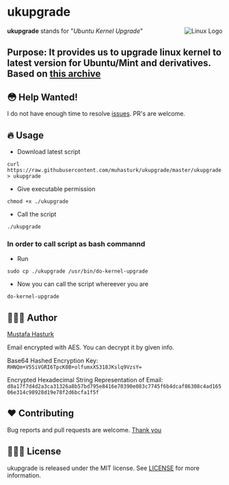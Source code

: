 ukupgrade
=========

<img align="right" src="https://www.kernel.org/theme/images/logos/tux.png" alt="Linux Logo" title="Tux">

**ukupgrade** stands for "*Ubuntu Kernel Upgrade*"   

**Purpose**: It provides us to upgrade linux kernel to latest version for Ubuntu/Mint and derivatives. Based on [this archive](http://kernel.ubuntu.com/~kernel-ppa/mainline/)
-----------------------------------------

## 😳 Help Wanted!
I do not have enough time to resolve [issues](https://github.com/muhasturk/ukupgrade/issues). PR's are welcome.

## 🔥 Usage

* Download latest script
```
curl https://raw.githubusercontent.com/muhasturk/ukupgrade/master/ukupgrade > ukupgrade
```

* Give executable permission
```
chmod +x ./ukupgrade
```

* Call the script
```
./ukupgrade
```

### In order to call script as bash commannd

* Run 
```
sudo cp ./ukupgrade /usr/bin/do-kernel-upgrade
```
* Now you can call the script whereever you are
```
do-kernel-upgrade
```

## 👨🏻‍💻 Author
[Mustafa Hasturk](https://www.linkedin.com/in/muhasturk)   

Email encrypted with AES. You can decrypt it by given info.

Base64 Hashed Encryption Key:  
`RHNQm+V5SiVGRI6TpcK0B+olfumxXS318JKslq9VzsY=`

Encrypted Hexadecimal String Representation of Email: `d8a17f7d4d2a3ca31326a8b57bd795e8416e70390e083c7745f6b4dcaf86308c4ad16506e314c98928d19e78f2d6bcfa1f5f`

## ❤️ Contributing
Bug reports and pull requests are welcome.
[Thank you](https://github.com/muhasturk/ukupgrade/graphs/contributors)

## 👮🏻‍♂️ License

ukupgrade is released under the MIT license. See [LICENSE](https://github.com/muhasturk/ukupgrade/blob/master/LICENSE) for more information.

